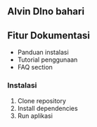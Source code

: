 <!-- @format -->

## Alvin DIno bahari
## Fitur Dokumentasi
- Panduan instalasi
- Tutorial penggunaan
- FAQ section
### Instalasi
1. Clone repository
2. Install dependencies
3. Run aplikasi
